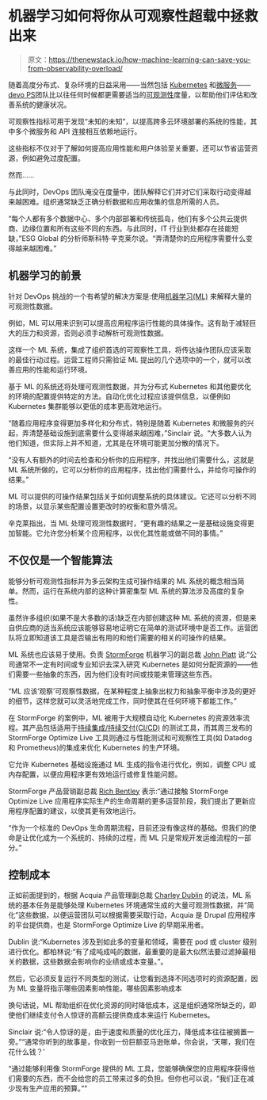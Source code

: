 # 机器学习如何将你从可观察性超载中拯救出来

> 原文：<https://thenewstack.io/how-machine-learning-can-save-you-from-observability-overload/>

随着高度分布式、复杂环境的日益采用——当然包括 [Kubernetes](https://thenewstack.io/category/kubernetes/) 和[微服务](https://thenewstack.io/category/microservices/)——[devo PS](https://thenewstack.io/category/devops/)团队比以往任何时候都更需要适当的[可观测性](https://thenewstack.io/category/monitoring/)度量，以帮助他们评估和改善系统的健康状况。

可观察性指标可用于发现“未知的未知”，以提高跨多云环境部署的系统的性能，其中多个微服务和 API 连接相互依赖地运行。

这些指标不仅对于了解如何提高应用性能和用户体验至关重要，还可以节省运营资源，例如避免过度配置。

然而……

与此同时，DevOps 团队淹没在度量中，团队解释它们并对它们采取行动变得越来越困难。组织通常缺乏正确分析数据和应用收集的信息所需的人员。

“每个人都有多个数据中心、多个内部部署和传统孤岛，他们有多个公共云提供商、边缘位置和所有这些不同的东西。与此同时，IT 行业到处都存在技能短缺，”ESG Global 的分析师斯科特·辛克莱尔说。“弄清楚你的应用程序需要什么变得越来越困难。”

## 机器学习的前景

针对 DevOps 挑战的一个有希望的解决方案是:使用[机器学习(ML)](https://thenewstack.io/category/machine-learning/) 来解释大量的可观测性数据。

例如，ML 可以用来识别可以提高应用程序运行性能的具体操作。这有助于减轻巨大的压力和资源，否则必须手动解析可观测性数据。

这样一个 ML 系统，集成了组织首选的可观察性工具，将传达操作团队应该采取的最佳行动过程。运营工程师只需验证 ML 提出的几个选项中的一个，就可以改善应用的性能和运行环境。

基于 ML 的系统还将处理可观测性数据，并为分布式 Kubernetes 和其他要优化的环境的配置提供特定的方法。自动化优化过程应该提供信息，以便例如 Kubernetes 集群能够以更低的成本更高效地运行。

“随着应用程序变得更加多样化和分布式，特别是随着 Kubernetes 和微服务的兴起，弄清楚基础设施到底需要什么变得越来越困难，”Sinclair 说。“大多数人认为他们知道，但实际上并不知道，尤其是在环境可能更加分散的情况下。

“没有人有额外的时间去检查和分析你的应用程序，并找出他们需要什么，这就是 ML 系统所做的，它可以分析你的应用程序，找出他们需要什么，并给你可操作的结果。”

ML 可以提供的可操作结果包括关于如何调整系统的具体建议。它还可以分析不同的场景，以显示某些配置设置更改时的权衡和意外情况。

辛克莱指出，当 ML 处理可观测性数据时，“更有趣的结果之一是基础设施变得更加智能。它允许您分析某个应用程序，以优化其性能或做不同的事情。”

## 不仅仅是一个智能算法

能够分析可观测性指标并为多云架构生成可操作结果的 ML 系统的概念相当简单。然而，运行在系统内部的这种计算密集型 ML 系统的算法涉及高度的复杂性。

虽然许多组织(如果不是大多数的话)缺乏在内部创建这种 ML 系统的资源，但是来自供应商的适当系统应该能够容易地证明它在简单的测试环境中是否工作。运营团队将立即知道该工具是否输出有用的和他们需要的相关的可操作的结果。

ML 系统也应该易于使用。负责 [StormForge](https://www.stormforge.io/?utm_content=inline-mention) 机器学习的副总裁 [John Platt](https://www.linkedin.com/in/john-platt-363b69103/) 说:“公司通常不一定有时间或专业知识去深入研究 Kubernetes 是如何分配资源的——他们需要一些抽象的东西，因为他们没有时间或技能来管理这些东西。

“ML 应该‘观察’可观察性数据，在某种程度上抽象出权力和抽象平衡中涉及的更好的细节，这样您就可以灵活地完成工作，同时使其在任何环境下都能工作。”

在 StormForge 的案例中，ML 被用于大规模自动化 Kubernetes 的资源效率流程。其产品包括适用于[持续集成/持续交付(CI/CD)](https://thenewstack.io/category/ci-cd/) 的测试工具，而其周三发布的 StormForge Optimize Live 工具则通过与性能测试和可观察性工具(如 Datadog 和 Prometheus)的集成来优化 Kubernetes 的生产环境。

它允许 Kubernetes 基础设施通过 ML 生成的指令进行优化，例如，调整 CPU 或内存配置，以便应用程序更有效地运行或修复性能问题。

StormForge 产品营销副总裁 [Rich Bentley](https://www.linkedin.com/in/rich-bentley-b88121/) 表示:“通过接触 StormForge Optimize Live 应用程序实际生产的生命周期的更多运营阶段，我们提出了更新应用程序配置的建议，以使其更有效地运行。

“作为一个标准的 DevOps 生命周期流程，目前还没有像这样的基础。但我们的使命是让优化成为一个系统的、持续的过程，而 ML 只是常规开发运维流程的一部分。”

## 控制成本

正如前面提到的，根据 Acquia 产品管理副总裁 [Charley Dublin](https://www.linkedin.com/in/charleydublin/) 的说法，ML 系统的基本任务是能够处理 Kubernetes 环境通常生成的大量可观测性数据，并“简化”这些数据，以便运营团队可以根据需要采取行动，Acquia 是 Drupal 应用程序的平台提供商，也是 StormForge Optimize Live 的早期采用者。

Dublin 说:“Kubernetes 涉及到如此多的变量和领域，需要在 pod 或 cluster 级别进行优化。都柏林说:“有了成吨成吨的数据，最重要的是最大似然法要过滤掉最相关的数据，这些数据会影响你的业绩或成本变量。”。

然后，它必须反复运行不同类型的测试，让您看到选择不同选项时的资源配置，因为 ML 变量将指示哪些因素影响性能，哪些因素影响成本

换句话说，ML 帮助组织在优化资源的同时降低成本，这是组织通常所缺乏的，即使他们继续支付令人惊讶的高额云提供商成本来运行 Kubernetes。

Sinclair 说:“令人惊讶的是，由于速度和质量的优化压力，降低成本往往被搁置一旁。”“通常你听到的故事是，你收到一份巨额亚马逊账单，你会说，‘天哪，我们在花什么钱？’

“通过能够利用像 StormForge 提供的 ML 工具，您能够确保您的应用程序获得他们需要的东西，而不会给您的员工带来过多的负担。但你也可以说，“我们正在减少现有生产应用的预算。”"

<svg xmlns:xlink="http://www.w3.org/1999/xlink" viewBox="0 0 68 31" version="1.1"><title>Group</title> <desc>Created with Sketch.</desc></svg>